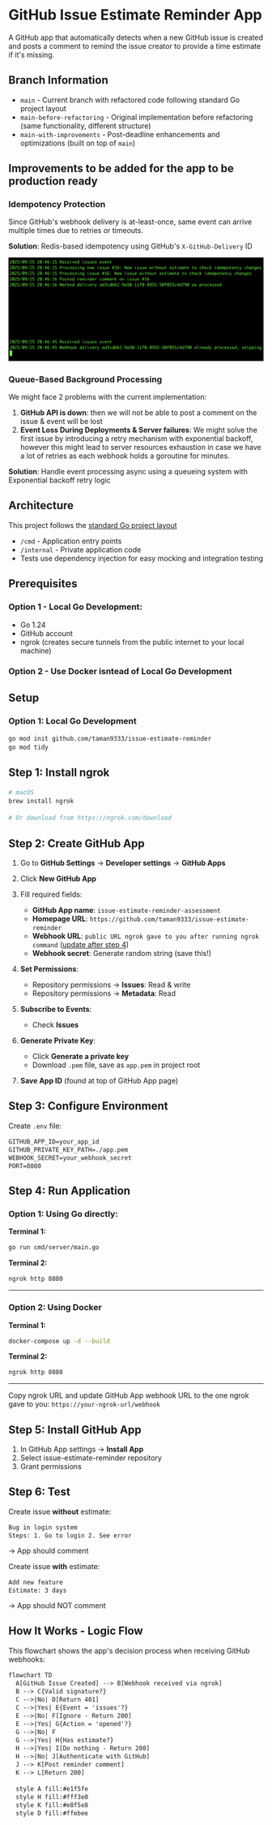 # GitHub Issue Estimate Reminder App

A GitHub app that automatically detects when a new GitHub issue is created and posts a comment to remind the issue creator to provide a time estimate if it's missing.

## Branch Information

* `main` - Current branch with refactored code following standard Go project layout
* `main-before-refactoring` - Original implementation before refactoring (same functionality, different structure)
* `main-with-improvements` - Post-deadline enhancements and optimizations (built on top of `main`)

## Improvements to be added for the app to be production ready

### **Idempotency Protection**

Since GitHub's webhook delivery is at-least-once, same event can arrive multiple times due to retries or timeouts.

**Solution**: Redis-based idempotency using GitHub's `X-GitHub-Delivery` ID

![Idempotency Protection](images/idempotency.png)

### **Queue-Based Background Processing**

We might face 2 problems with the current implementation:
1. **GitHub API is down**: then we will not be able to post a comment on the issue & event will be lost
2. **Event Loss During Deployments & Server failures**:
We might solve the first issue by introducing a retry mechanism with exponential backoff, however this might lead to server resources exhaustion in case we have a lot of retries as each webhook holds a goroutine for minutes.

**Solution**: Handle event processing async using a queueing system with Exponential backoff retry logic


## Architecture

This project follows the [standard Go project layout](https://github.com/golang-standards/project-layout)

- `/cmd` - Application entry points
- `/internal` - Private application code  
- Tests use dependency injection for easy mocking and integration testing

## Prerequisites

### Option 1 - Local Go Development:

- Go 1.24
- GitHub account
- ngrok (creates secure tunnels from the public internet to your local machine)

### Option 2 - Use **Docker** isntead of Local Go Development

## Setup

### Option 1: Local Go Development

```bash
go mod init github.com/taman9333/issue-estimate-reminder
go mod tidy
```

## Step 1: Install ngrok

```bash
# macOS
brew install ngrok

# Or download from https://ngrok.com/download
```

## Step 2: Create GitHub App

1. Go to **GitHub Settings** → **Developer settings** → **GitHub Apps**
2. Click **New GitHub App**
3. Fill required fields:
   - **GitHub App name**: `issue-estimate-reminder-assessment`
   - **Homepage URL**: `https://github.com/taman9333/issue-estimate-reminder`
   - **Webhook URL**: `public URL ngrok gave to you after running ngrok command` ([update after step 4](#step-4-run-application))
   - **Webhook secret**: Generate random string (save this!)

4. **Set Permissions**:
   - Repository permissions → **Issues**: Read & write
   - Repository permissions → **Metadata**: Read

5. **Subscribe to Events**:
   - Check **Issues**

6. **Generate Private Key**:
   - Click **Generate a private key**
   - Download `.pem` file, save as `app.pem` in project root

7. **Save App ID** (found at top of GitHub App page)

## Step 3: Configure Environment

Create `.env` file:

```env
GITHUB_APP_ID=your_app_id
GITHUB_PRIVATE_KEY_PATH=./app.pem
WEBHOOK_SECRET=your_webhook_secret
PORT=8080
```

## Step 4: Run Application

### Option 1: Using Go directly:

**Terminal 1:**
```bash
go run cmd/server/main.go
```

**Terminal 2:**
```bash
ngrok http 8080
```

---

### Option 2: Using Docker

**Terminal 1:**
```bash
docker-compose up -d --build
```

**Terminal 2:**
```bash
ngrok http 8080
```

---

Copy ngrok URL and update GitHub App webhook URL to the one ngrok gave to you: `https://your-ngrok-url/webhook`

## Step 5: Install GitHub App

1. In GitHub App settings → **Install App**
2. Select issue-estimate-reminder repository
3. Grant permissions

## Step 6: Test

Create issue **without** estimate:
```
Bug in login system
Steps: 1. Go to login 2. See error
```
→ App should comment

Create issue **with** estimate:
```
Add new feature
Estimate: 3 days
```
→ App should NOT comment

## How It Works - Logic Flow

This flowchart shows the app's decision process when receiving GitHub webhooks:

```mermaid
flowchart TD
  A[GitHub Issue Created] --> B[Webhook received via ngrok]
  B --> C{Valid signature?}
  C -->|No| D[Return 401]
  C -->|Yes| E{Event = 'issues'?}
  E -->|No| F[Ignore - Return 200]
  E -->|Yes| G{Action = 'opened'?}
  G -->|No| F
  G -->|Yes| H{Has estimate?}
  H -->|Yes| I[Do nothing - Return 200]
  H -->|No| J[Authenticate with GitHub]
  J --> K[Post reminder comment]
  K --> L[Return 200]
  
  style A fill:#e1f5fe
  style H fill:#fff3e0
  style K fill:#e8f5e8
  style D fill:#ffebee
```
